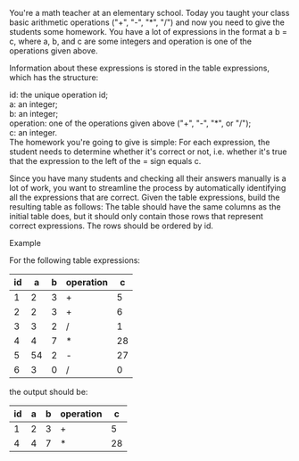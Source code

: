 You're a math teacher at an elementary school. Today you taught your class basic arithmetic operations ("+", "-", "*", "/") and now you need to give the students some homework. You have a lot of expressions in the format a <operation> b = c, where a, b, and c are some integers and operation is one of the operations given above.

Information about these expressions is stored in the table expressions, which has the structure:

id: the unique operation id;  
a: an integer;  
b: an integer;  
operation: one of the operations given above ("+", "-", "*", or "/");  
c: an integer.  
The homework you're going to give is simple: For each expression, the student needs to determine whether it's correct or not, i.e. whether it's true that the expression to the left of the = sign equals c.

Since you have many students and checking all their answers manually is a lot of work, you want to streamline the process by automatically identifying all the expressions that are correct. Given the table expressions, build the resulting table as follows: The table should have the same columns as the initial table does, but it should only contain those rows that represent correct expressions. The rows should be ordered by id.

Example

For the following table expressions:

| id | a  | b | operation | c  |
|----|----|---|-----------|----|
| 1  | 2  | 3 | \+        | 5  |
| 2  | 2  | 3 | \+        | 6  |
| 3  | 3  | 2 | /         | 1  |
| 4  | 4  | 7 | \*        | 28 |
| 5  | 54 | 2 | \-        | 27 |
| 6  | 3  | 0 | /         | 0  |

the output should be:

| id | a | b | operation | c  |
|----|---|---|-----------|----|
| 1  | 2 | 3 | \+        | 5  |
| 4  | 4 | 7 | \*        | 28 |

